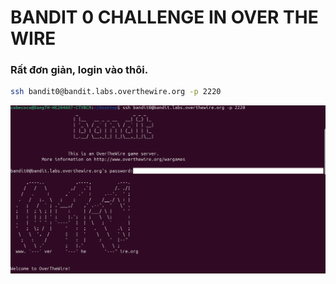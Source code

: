 # BANDIT 0 CHALLENGE IN OVER THE WIRE 

### Rất đơn giản, login vào thôi.

```bash
ssh bandit0@bandit.labs.overthewire.org -p 2220
```

![](Bandit_0/bandit_0.png)
